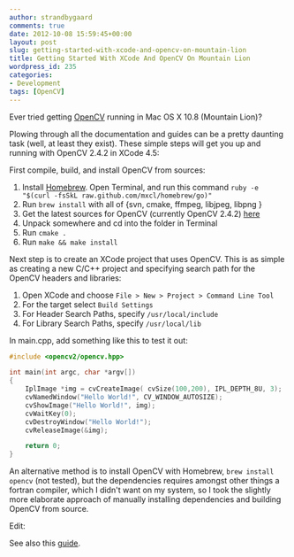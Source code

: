 ```yaml
---
author: strandbygaard
comments: true
date: 2012-10-08 15:59:45+00:00
layout: post
slug: getting-started-with-xcode-and-opencv-on-mountain-lion
title: Getting Started With XCode And OpenCV On Mountain Lion
wordpress_id: 235
categories:
- Development
tags: [OpenCV]
---
```


Ever tried getting [OpenCV](http://www.opencv.org) running in Mac OS X 10.8 (Mountain Lion)?

Plowing through all the documentation and guides can be a pretty daunting task (well, at least they exist). These simple steps will get you up and running with OpenCV 2.4.2 in XCode 4.5:

First compile, build, and install OpenCV from sources:
	
  1. Install [Homebrew](http://mxcl.github.com/homebrew/). Open Terminal, and run this command `ruby -e "$(curl -fsSkL raw.github.com/mxcl/homebrew/go)"`
  2. Run `brew install` with all of {svn, cmake, ffmpeg, libjpeg, libpng }
  3. Get the latest sources for OpenCV (currently OpenCV 2.4.2) [here](http://opencv.org/)
  4. Unpack somewhere and cd into the folder in Terminal
  5. Run `cmake .`
  6. Run `make && make install`

Next step is to create an XCode project that uses OpenCV. This is as simple as creating a new C/C++ project and specifying search path for the OpenCV headers and libraries:
	
  1. Open XCode and choose `File > New > Project > Command Line Tool`
  2. For the target select `Build Settings`
  3. For Header Search Paths, specify `/usr/local/include`
  4. For Library Search Paths, specify `/usr/local/lib`

In main.cpp, add something like this to test it out:

``` cpp
#include <opencv2/opencv.hpp>

int main(int argc, char *argv[])
{
    IplImage *img = cvCreateImage( cvSize(100,200), IPL_DEPTH_8U, 3);
    cvNamedWindow("Hello World!", CV_WINDOW_AUTOSIZE);
    cvShowImage("Hello World!", img);
    cvWaitKey(0);
    cvDestroyWindow("Hello World!");
    cvReleaseImage(&img);

    return 0;
}
```
An alternative method is to install OpenCV with Homebrew, `brew install opencv` (not tested), but the dependencies requires amongst other things a fortran compiler, which I didn't want on my system, so I took the slightly more elaborate approach of manually installing dependencies and building OpenCV from source. 

Edit:

See also this [guide](http://opencv.willowgarage.com/wiki/UsingOpenCVUnderOSX).
